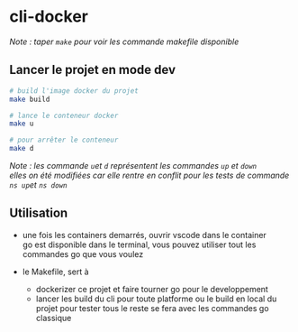 # cli-docker

*Note : taper `make` pour voir les commande makefile disponible*

## Lancer le projet en mode dev

```bash
# build l'image docker du projet
make build

# lance le conteneur docker
make u

# pour arrêter le conteneur
make d
```

*Note : les commande `u`et `d` représentent les commandes `up` et `down`  
elles on été modifiées car elle rentre en conflit pour les tests de commande `ns up`et `ns down`*

## Utilisation

- une fois les containers demarrés, ouvrir vscode dans le container  
go est disponible dans le terminal, vous pouvez utiliser tout les commandes go que vous voulez  

- le Makefile, sert à 
    - dockerizer ce projet et faire tourner go pour le developpement
    - lancer les build du cli pour toute platforme ou le build en local du projet pour tester
tous le reste se fera avec les commandes go classique

